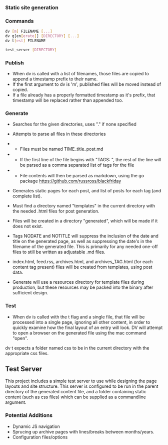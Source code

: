 ### Static site generation

### Commands
```bash
dv [m] FILENAME [...]
dv g[en[erate]] [DIRECTORY] [...]
dv t[est] FILENAME

test_server [DIRECTORY]
```

### Publish
* When dv is called with a list of filenames, those files are copied to append a timestamp prefix to their name.
* If the first argument to dv is 'm', published files will be moved instead of copied.
* If a file already has a properly formatted timestamp as it's prefix, that timestamp will be replaced rather than appended too.

### Generate
* Searches for the given directories, uses "." if none specified
* Attempts to parse all files in these directories
* * Files must be named TIME\_title\_post.md
* * If the first line of the file begins with "TAGS: ", the rest of the line will be parsed as a comma separated list of tags for the file
* * File contents will then be parsed as markdown, using the go package https://github.com/russross/blackfriday

* Generates static pages for each post, and list of posts for each tag (and complete list).
* Must find a directory named "templates" in the current directory with the needed .html files for post generation.
* Files will be created in a directory "generated", which will be made if it does not exist.
* Tags NODATE and NOTITLE will suppress the inclusion of the date and title on the generated page, as well as suppressing the date's in the filename of the generated file.  This is primarily for any needed one-off files to still be written as adjustable .md files.
* index.html, feed.rss, archives.html, and archives\_TAG.html (for each content tag present) files will be created from templates, using post data.
* Generate will use a resources directory for template files during production, but these resources may be packed into the binary after sufficient design.

### Test
* When dv is called with the t flag and a single file, that file will be processed into a single page, ignoring all other content, in order to quickly examine how the final layout of an entry will look.  DV will attempt to open a browser on the generated file using the mac command "open".

dv t expects a folder named css to be in the current directory with the appropriate css files.

## Test Server
This project includes a simple test server to use while designing the page layouts and site structure.  This server is configured to be run in the parent directory of the generated content file, and a folder containing static content (such as css files) which can be supplied as a commandline argument. 

### Potential Additions
* Dynamic JS navigation
* Sprucing up archive pages with lines/breaks between months/years.
* Configuration files/options
